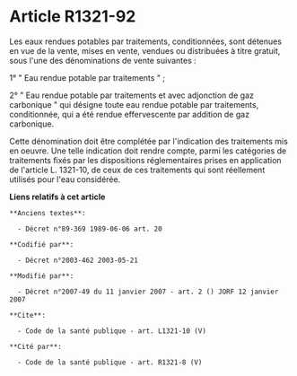 # Article R1321-92

Les eaux rendues potables par traitements, conditionnées, sont détenues en vue de la vente, mises en vente, vendues ou
distribuées à titre gratuit, sous l'une des dénominations de vente suivantes : 

1° " Eau rendue potable par traitements " ; 

2° " Eau rendue potable par traitements et avec adjonction de gaz carbonique " qui désigne toute eau rendue potable par
traitements, conditionnée, qui a été rendue effervescente par addition de gaz carbonique. 

Cette dénomination doit être complétée par l'indication des traitements mis en oeuvre. Une telle indication doit rendre
compte, parmi les catégories de traitements fixés par les dispositions réglementaires prises en application de l'article L.
1321-10, de ceux de ces traitements qui sont réellement utilisés pour l'eau considérée.

**Liens relatifs à cet article**

	**Anciens textes**:

	  - Décret n°89-369 1989-06-06 art. 20

	**Codifié par**:

	  - Décret n°2003-462 2003-05-21

	**Modifié par**:

	  - Décret n°2007-49 du 11 janvier 2007 - art. 2 () JORF 12 janvier 2007

	**Cite**:

	  - Code de la santé publique - art. L1321-10 (V)

	**Cité par**:

	  - Code de la santé publique - art. R1321-8 (V)
